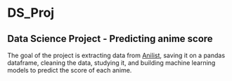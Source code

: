 # DS_Proj

<h2>Data Science Project - Predicting anime score</h2>

<p>The goal of the project is extracting data from <a href = https://anilist.co/home>Anilist</a>, saving it on a pandas dataframe, cleaning the data, studying it,
  and building machine learning models to predict the score of each anime.</p>
